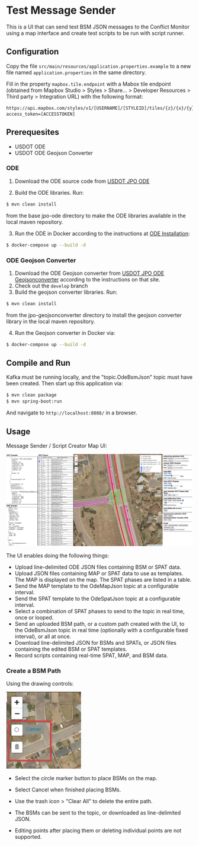 # Test Message Sender

This is a UI that can send test BSM JSON messages to the Conflict Monitor using a map interface and create test scripts to be run with script runner.

## Configuration

Copy the file `src/main/resources/application.properties.example` to a new file named `application.properties` in the same directory.

Fill in the property `mapbox.tile.endpoint` with a Mabox tile endpoint (obtained from Mapbox Studio > Styles > Share... > Developer Resources > Third party > Integration URL) with the following format:
```
https://api.mapbox.com/styles/v1/[USERNAME]/[STYLEID]/tiles/{z}/{x}/{y}?access_token=[ACCESSTOKEN]
```
## Prerequesites
* USDOT ODE
* USDOT ODE Geojson Converter

### ODE

1) Download the ODE source code from [USDOT JPO ODE](https://github.com/usdot-jpo-ode/jpo-ode)

2) Build the ODE libraries. Run:

```bash
$ mvn clean install
```

from the base jpo-ode directory to make the ODE libraries available in the local maven repository.

3) Run the ODE in Docker according to the instructions at [ODE Installation](https://github.com/usdot-jpo-ode/jpo-ode#installation):
```bash
$ docker-compose up --build -d
```

### ODE Geojson Converter

1) Download the ODE Geojson converter from [USDOT JPO ODE Geojsonconverter](https://github.com/usdot-jpo-ode/jpo-geojsonconverter) according to the instructions on that site.
2) Check out the `develop` branch
3) Build the geojson converter libraries.  Run:
```bash
$ mvn clean install
```
from the jpo-geojsonconverter directory to install the geojson converter library in the local maven repository.

4) Run the Geojson converter in Docker via:
```bash
$ docker-compose up --build -d
```

## Compile and Run

Kafka must be running locally, and the "topic.OdeBsmJson" topic must have been created.  Then start up this application via:

```bash
$ mvn clean package
$ mvn spring-boot:run
```

And navigate to `http://localhost:8088/` in a browser.

## Usage

Message Sender / Script Creator Map UI:

![Message Sender / Script Creator UI](docs/message-sender-ui.png)

The UI enables doing the following things:

* Upload line-delimited ODE JSON files containing BSM or SPAT data.
* Upload JSON files containing MAP or SPAT data to use as templates.  The MAP is displayed on the map.  The SPAT phases are listed in a table.
* Send the MAP template to the OdeMapJson topic at a configurable interval.
* Send the SPAT template to the OdeSpatJson topic at a configurable interval.
* Select a combination of SPAT phases to send to the topic in real time, once or looped.
* Send an uploaded BSM path, or a custom path created with the UI, to the OdeBsmJson topic in real time (optionally with a configurable fixed interval), or all at once.
* Download line-delimited JSON for BSMs and SPATs, or JSON files containing the edited BSM or SPAT templates.
* Record scripts containing real-time SPAT, MAP, and BSM data.

### Create a BSM Path

Using the drawing controls:

![Draw Controls](docs/draw-controls.png)

* Select the circle marker button to place BSMs on the map.

* Select Cancel when finished placing BSMs.

* Use the trash icon > "Clear All" to delete the entire path.

* The BSMs can be sent to the topic, or downloaded as line-delimited JSON.

* Editing points after placing them or deleting individual points are not supported.





